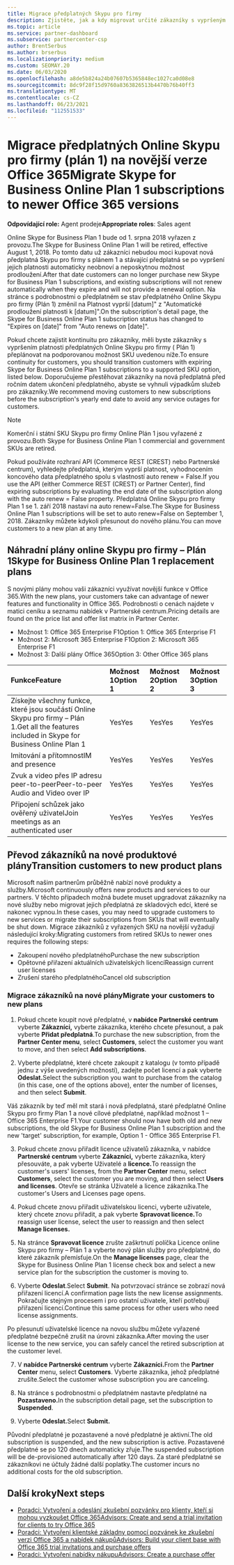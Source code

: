 ```yaml
---
title: Migrace předplatných Skypu pro firmy
description: Zjistěte, jak a kdy migrovat určité zákazníky s vypršeným platnostim předplatných Online Skypu pro firmy Plan 1 na nové verze Office 365.
ms.topic: article
ms.service: partner-dashboard
ms.subservice: partnercenter-csp
author: BrentSerbus
ms.author: brserbus
ms.localizationpriority: medium
ms.custom: SEOMAY.20
ms.date: 06/03/2020
ms.openlocfilehash: a8de5b824a24b07607b5365848ec1027ca0d08e8
ms.sourcegitcommit: 8dc9f28f15d9760a8363826513b4470b76b40ff3
ms.translationtype: MT
ms.contentlocale: cs-CZ
ms.lasthandoff: 06/23/2021
ms.locfileid: "112551533"
---
```

# <a name="migrate-skype-for-business-online-plan-1-subscriptions-to-newer-office-365-versions"></a><span data-ttu-id="95e16-103">Migrace předplatných Online Skypu pro firmy (plán 1) na novější verze Office 365</span><span class="sxs-lookup"><span data-stu-id="95e16-103">Migrate Skype for Business Online Plan 1 subscriptions to newer Office 365 versions</span></span>

<span data-ttu-id="95e16-104">**Odpovídající role:** Agent prodeje</span><span class="sxs-lookup"><span data-stu-id="95e16-104">**Appropriate roles**: Sales agent</span></span>

<span data-ttu-id="95e16-105">Online Skype for Business Plan 1 bude od 1. srpna 2018 vyřazen z provozu.</span><span class="sxs-lookup"><span data-stu-id="95e16-105">The Skype for Business Online Plan 1 will be retired, effective August 1, 2018.</span></span> <span data-ttu-id="95e16-106">Po tomto datu už zákazníci nebudou moci kupovat nová předplatná Skypu pro firmy s plánem 1 a stávající předplatná se po vypršení jejich platnosti automaticky neobnoví a neposkytnou možnost prodloužení.</span><span class="sxs-lookup"><span data-stu-id="95e16-106">After that date customers can no longer purchase new Skype for Business Plan 1 subscriptions, and existing subscriptions will not renew automatically when they expire and will not provide a renewal option.</span></span> <span data-ttu-id="95e16-107">Na stránce s podrobnostmi o předplatném se stav předplatného Online Skypu pro firmy (Plán 1) změnil na Platnost vyprší [datum]" z "Automatické prodloužení platnosti k [datum]".</span><span class="sxs-lookup"><span data-stu-id="95e16-107">On the subscription's detail page, the Skype for Business Online Plan 1 subscription status has changed to "Expires on [date]" from "Auto renews on [date]".</span></span>  

<span data-ttu-id="95e16-108">Pokud chcete zajistit kontinuitu pro zákazníky, měli byste zákazníky s vypršením platnosti předplatných Online Skypu pro firmy ( Plán 1) přeplánovat na podporovanou možnost SKU uvedenou níže.</span><span class="sxs-lookup"><span data-stu-id="95e16-108">To ensure continuity for customers, you should transition customers with expiring Skype for Business Online Plan 1 subscriptions to a supported SKU option, listed below.</span></span> <span data-ttu-id="95e16-109">Doporučujeme přestěhovat zákazníky na nová předplatná před ročním datem ukončení předplatného, abyste se vyhnuli výpadkům služeb pro zákazníky.</span><span class="sxs-lookup"><span data-stu-id="95e16-109">We recommend moving customers to new subscriptions before the subscription's yearly end date to avoid any service outages for customers.</span></span> 

>[!NOTE]
><span data-ttu-id="95e16-110">Komerční i státní SKU Skypu pro firmy Online Plán 1 jsou vyřazené z provozu.</span><span class="sxs-lookup"><span data-stu-id="95e16-110">Both Skype for Business Online Plan 1 commercial and government SKUs are retired.</span></span>

<span data-ttu-id="95e16-111">Pokud používáte rozhraní API (Commerce REST (CREST) nebo Partnerské centrum), vyhledejte předplatná, kterým vyprší platnost, vyhodnocením koncového data předplatného spolu s vlastností auto renew = False.</span><span class="sxs-lookup"><span data-stu-id="95e16-111">If you use the API (either Commerce REST (CREST) or Partner Center), find expiring subscriptions by evaluating the end date of the subscription along with the auto renew = False property.</span></span> <span data-ttu-id="95e16-112">Předplatná Online Skypu pro firmy Plan 1 se 1. září 2018 nastaví na auto renew=False.</span><span class="sxs-lookup"><span data-stu-id="95e16-112">The Skype for Business Online Plan 1 subscriptions will be set to auto renew=False on September 1, 2018.</span></span> <span data-ttu-id="95e16-113">Zákazníky můžete kdykoli přesunout do nového plánu.</span><span class="sxs-lookup"><span data-stu-id="95e16-113">You can move customers to a new plan at any time.</span></span> 

## <a name="skype-for-business-online-plan-1-replacement-plans"></a><span data-ttu-id="95e16-114">Náhradní plány online Skypu pro firmy – Plán 1</span><span class="sxs-lookup"><span data-stu-id="95e16-114">Skype for Business Online Plan 1 replacement plans</span></span>

<span data-ttu-id="95e16-115">S novými plány mohou vaši zákazníci využívat novější funkce v Office 365.</span><span class="sxs-lookup"><span data-stu-id="95e16-115">With the new plans, your customers take can advantage of newer features and functionality in Office 365.</span></span> <span data-ttu-id="95e16-116">Podrobnosti o cenách najdete v matici ceníku a seznamu nabídek v Partnerské centrum.</span><span class="sxs-lookup"><span data-stu-id="95e16-116">Pricing details are found on the price list and offer list matrix in Partner Center.</span></span> 

- <span data-ttu-id="95e16-117">Možnost 1: Office 365 Enterprise F1</span><span class="sxs-lookup"><span data-stu-id="95e16-117">Option 1: Office 365 Enterprise F1</span></span>
- <span data-ttu-id="95e16-118">Možnost 2: Microsoft 365 Enterprise F1</span><span class="sxs-lookup"><span data-stu-id="95e16-118">Option 2: Microsoft 365 Enterprise F1</span></span>
- <span data-ttu-id="95e16-119">Možnost 3: Další plány Office 365</span><span class="sxs-lookup"><span data-stu-id="95e16-119">Option 3: Other Office 365 plans</span></span>

|<span data-ttu-id="95e16-120">**Funkce**</span><span class="sxs-lookup"><span data-stu-id="95e16-120">**Feature**</span></span>    |<span data-ttu-id="95e16-121">**Možnost 1**</span><span class="sxs-lookup"><span data-stu-id="95e16-121">**Option 1**</span></span>   |<span data-ttu-id="95e16-122">**Možnost 2**</span><span class="sxs-lookup"><span data-stu-id="95e16-122">**Option 2**</span></span>   |<span data-ttu-id="95e16-123">**Možnost 3**</span><span class="sxs-lookup"><span data-stu-id="95e16-123">**Option 3**</span></span>   |
|:-----------------|:-----------------|:-------------|:------------|
|<span data-ttu-id="95e16-124">Získejte všechny funkce, které jsou součástí Online Skypu pro firmy – Plán 1.</span><span class="sxs-lookup"><span data-stu-id="95e16-124">Get all the features included in Skype for Business Online Plan 1</span></span>|<span data-ttu-id="95e16-125">Yes</span><span class="sxs-lookup"><span data-stu-id="95e16-125">Yes</span></span>   |<span data-ttu-id="95e16-126">Yes</span><span class="sxs-lookup"><span data-stu-id="95e16-126">Yes</span></span>   |<span data-ttu-id="95e16-127">Yes</span><span class="sxs-lookup"><span data-stu-id="95e16-127">Yes</span></span>   |
|<span data-ttu-id="95e16-128">Imitování a přítomnost</span><span class="sxs-lookup"><span data-stu-id="95e16-128">IM and presence</span></span> |<span data-ttu-id="95e16-129">Yes</span><span class="sxs-lookup"><span data-stu-id="95e16-129">Yes</span></span>   |<span data-ttu-id="95e16-130">Yes</span><span class="sxs-lookup"><span data-stu-id="95e16-130">Yes</span></span>   |<span data-ttu-id="95e16-131">Yes</span><span class="sxs-lookup"><span data-stu-id="95e16-131">Yes</span></span>   |
|<span data-ttu-id="95e16-132">Zvuk a video přes IP adresu peer-to-peer</span><span class="sxs-lookup"><span data-stu-id="95e16-132">Peer-to-peer Audio and Video over IP</span></span>|<span data-ttu-id="95e16-133">Yes</span><span class="sxs-lookup"><span data-stu-id="95e16-133">Yes</span></span>   |<span data-ttu-id="95e16-134">Yes</span><span class="sxs-lookup"><span data-stu-id="95e16-134">Yes</span></span>   |<span data-ttu-id="95e16-135">Yes</span><span class="sxs-lookup"><span data-stu-id="95e16-135">Yes</span></span>   
|<span data-ttu-id="95e16-136">Připojení schůzek jako ověřený uživatel</span><span class="sxs-lookup"><span data-stu-id="95e16-136">Join meetings as an authenticated user</span></span>| <span data-ttu-id="95e16-137">Yes</span><span class="sxs-lookup"><span data-stu-id="95e16-137">Yes</span></span>   |<span data-ttu-id="95e16-138">Yes</span><span class="sxs-lookup"><span data-stu-id="95e16-138">Yes</span></span>   |<span data-ttu-id="95e16-139">Yes</span><span class="sxs-lookup"><span data-stu-id="95e16-139">Yes</span></span>   |

## <a name="transition-customers-to-new-product-plans"></a><span data-ttu-id="95e16-140">Převod zákazníků na nové produktové plány</span><span class="sxs-lookup"><span data-stu-id="95e16-140">Transition customers to new product plans</span></span>

<span data-ttu-id="95e16-141">Microsoft našim partnerům průběžně nabízí nové produkty a služby.</span><span class="sxs-lookup"><span data-stu-id="95e16-141">Microsoft continuously offers new products and services to our partners.</span></span> <span data-ttu-id="95e16-142">V těchto případech možná budete muset upgradovat zákazníky na nové služby nebo migrovat jejich předplatná ze skladových edcí, které se nakonec vypnou.</span><span class="sxs-lookup"><span data-stu-id="95e16-142">In these cases, you may need to upgrade customers to new services or migrate their subscriptions from SKUs that will eventually be shut down.</span></span> <span data-ttu-id="95e16-143">Migrace zákazníků z vyřazených SKU na novější vyžadují následující kroky:</span><span class="sxs-lookup"><span data-stu-id="95e16-143">Migrating customers from retired SKUs to newer ones requires the following steps:</span></span>

- <span data-ttu-id="95e16-144">Zakoupení nového předplatného</span><span class="sxs-lookup"><span data-stu-id="95e16-144">Purchase the new subscription</span></span>
- <span data-ttu-id="95e16-145">Opětovné přiřazení aktuálních uživatelských licencí</span><span class="sxs-lookup"><span data-stu-id="95e16-145">Reassign current user licenses</span></span>
- <span data-ttu-id="95e16-146">Zrušení starého předplatného</span><span class="sxs-lookup"><span data-stu-id="95e16-146">Cancel old subscription</span></span>

### <a name="migrate-your-customers-to-new-plans"></a><span data-ttu-id="95e16-147">Migrace zákazníků na nové plány</span><span class="sxs-lookup"><span data-stu-id="95e16-147">Migrate your customers to new plans</span></span>

1. <span data-ttu-id="95e16-148">Pokud chcete koupit nové předplatné, v **nabídce Partnerské centrum** vyberte **Zákazníci,** vyberte zákazníka, kterého chcete přesunout, a pak vyberte **Přidat předplatná**.</span><span class="sxs-lookup"><span data-stu-id="95e16-148">To purchase the new subscription, from the **Partner Center menu**, select **Customers**, select the customer you want to move, and then select **Add subscriptions**.</span></span>

2. <span data-ttu-id="95e16-149">Vyberte předplatné, které chcete zakoupit z katalogu (v tomto případě jednu z výše uvedených možností), zadejte počet licencí a pak vyberte **Odeslat.**</span><span class="sxs-lookup"><span data-stu-id="95e16-149">Select the subscription you want to purchase from the catalog (in this case, one of the options above), enter the number of licenses, and then select **Submit**.</span></span> 

<span data-ttu-id="95e16-150">Váš zákazník by teď měl mít stará i nová předplatná, staré předplatné Online Skypu pro firmy Plan 1 a nové cílové předplatné, například možnost 1 – Office 365 Enterprise F1.</span><span class="sxs-lookup"><span data-stu-id="95e16-150">Your customer should now have both old and new subscriptions, the old Skype for Business Online Plan 1  subscription and the new 'target' subscription, for example, Option 1 - Office 365 Enterprise F1.</span></span>

3. <span data-ttu-id="95e16-151">Pokud chcete znovu přiřadit licence uživatelů zákazníka, v nabídce **Partnerské centrum** vyberte **Zákazníci,** vyberte zákazníka, který přesouváte, a pak vyberte Uživatelé a **licence.**</span><span class="sxs-lookup"><span data-stu-id="95e16-151">To reassign the customer's users' licenses, from the **Partner Center** menu, select **Customers**, select the customer you are moving, and then select **Users and licenses**.</span></span> <span data-ttu-id="95e16-152">Otevře se stránka Uživatelé a licence zákazníka.</span><span class="sxs-lookup"><span data-stu-id="95e16-152">The customer's Users and Licenses page opens.</span></span>

4. <span data-ttu-id="95e16-153">Pokud chcete znovu přiřadit uživatelskou licenci, vyberte uživatele, který chcete znovu přiřadit, a pak vyberte **Spravovat licence.**</span><span class="sxs-lookup"><span data-stu-id="95e16-153">To reassign user license, select the user to reassign and then select **Manage licenses.**</span></span>

5. <span data-ttu-id="95e16-154">Na stránce **Spravovat licence** zrušte zaškrtnutí políčka Licence online Skypu pro firmy – Plán 1 a vyberte nový plán služby pro předplatné, do které zákazník přemísťuje.</span><span class="sxs-lookup"><span data-stu-id="95e16-154">On the **Manage licenses** page, clear the Skype for Business Online Plan 1 license check box and select a new service plan for the subscription the customer is moving to.</span></span>

6. <span data-ttu-id="95e16-155">Vyberte **Odeslat**.</span><span class="sxs-lookup"><span data-stu-id="95e16-155">Select **Submit**.</span></span> <span data-ttu-id="95e16-156">Na potvrzovací stránce se zobrazí nová přiřazení licencí.</span><span class="sxs-lookup"><span data-stu-id="95e16-156">A confirmation page lists the new license assignments.</span></span> <span data-ttu-id="95e16-157">Pokračujte stejným procesem i pro ostatní uživatele, kteří potřebují přiřazení licencí.</span><span class="sxs-lookup"><span data-stu-id="95e16-157">Continue this same process for other users who need license assignments.</span></span>

<span data-ttu-id="95e16-158">Po přesunutí uživatelské licence na novou službu můžete vyřazené předplatné bezpečně zrušit na úrovni zákazníka.</span><span class="sxs-lookup"><span data-stu-id="95e16-158">After moving the user license to the new service, you can safely cancel the retired subscription at the customer level.</span></span>

7. <span data-ttu-id="95e16-159">V **nabídce Partnerské centrum** vyberte **Zákazníci.**</span><span class="sxs-lookup"><span data-stu-id="95e16-159">From the **Partner Center** menu, select **Customers**.</span></span> <span data-ttu-id="95e16-160">Vyberte zákazníka, jehož předplatné zrušíte.</span><span class="sxs-lookup"><span data-stu-id="95e16-160">Select the customer whose subscription you are canceling.</span></span>

8. <span data-ttu-id="95e16-161">Na stránce s podrobnostmi o předplatném nastavte předplatné na **Pozastaveno.**</span><span class="sxs-lookup"><span data-stu-id="95e16-161">In the subscription detail page, set the subscription to **Suspended**.</span></span>

9. <span data-ttu-id="95e16-162">Vyberte **Odeslat.**</span><span class="sxs-lookup"><span data-stu-id="95e16-162">Select **Submit.**</span></span>

<span data-ttu-id="95e16-163">Původní předplatné je pozastavené a nové předplatné je aktivní.</span><span class="sxs-lookup"><span data-stu-id="95e16-163">The old subscription is suspended, and the new subscription is active.</span></span> <span data-ttu-id="95e16-164">Pozastavené předplatné se po 120 dnech automaticky zřuje.</span><span class="sxs-lookup"><span data-stu-id="95e16-164">The suspended subscription will be de-provisioned automatically after 120 days.</span></span> <span data-ttu-id="95e16-165">Za staré předplatné se zákazníkovi ne účtuly žádné další poplatky.</span><span class="sxs-lookup"><span data-stu-id="95e16-165">The customer incurs no additional costs for the old subscription.</span></span>

## <a name="next-steps"></a><span data-ttu-id="95e16-166">Další kroky</span><span class="sxs-lookup"><span data-stu-id="95e16-166">Next steps</span></span>

- [<span data-ttu-id="95e16-167">Poradci: Vytvoření a odeslání zkušební pozvánky pro klienty, kteří si mohou vyzkoušet Office 365</span><span class="sxs-lookup"><span data-stu-id="95e16-167">Advisors: Create and send a trial invitation for clients to try Office 365</span></span>](advisors-create-a-trial-invitation.md)
- [<span data-ttu-id="95e16-168">Poradci: Vytvoření klientské základny pomocí pozvánek ke zkušební verzi Office 365 a nabídek nákupů</span><span class="sxs-lookup"><span data-stu-id="95e16-168">Advisors: Build your client base with Office 365 trial invitations and purchase offers</span></span>](advisors-build-your-business.md)
- [<span data-ttu-id="95e16-169">Poradci: Vytvoření nabídky nákupu</span><span class="sxs-lookup"><span data-stu-id="95e16-169">Advisors: Create a purchase offer</span></span>](advisor-create-a-purchase-offer.md)
